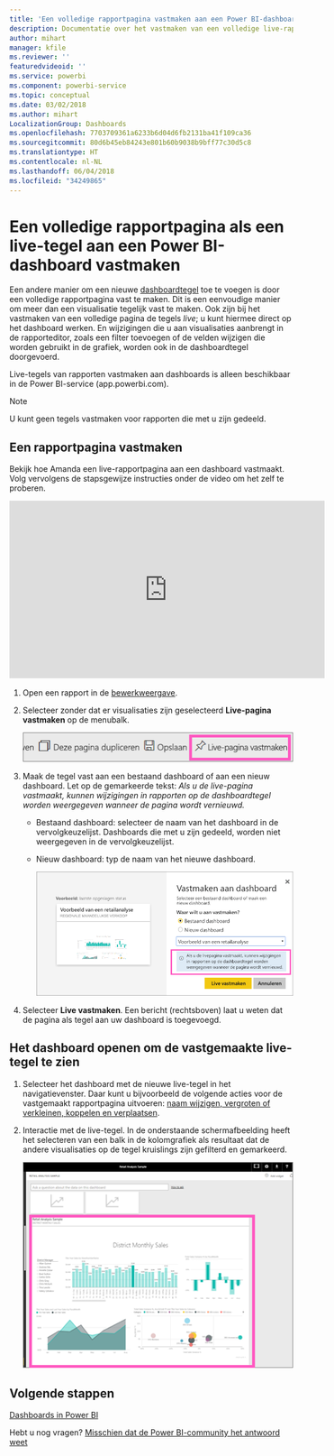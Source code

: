 ```yaml
---
title: 'Een volledige rapportpagina vastmaken aan een Power BI-dashboard '
description: Documentatie over het vastmaken van een volledige live-rapportpagina aan een Power BI-dashboard vanuit een rapport.
author: mihart
manager: kfile
ms.reviewer: ''
featuredvideoid: ''
ms.service: powerbi
ms.component: powerbi-service
ms.topic: conceptual
ms.date: 03/02/2018
ms.author: mihart
LocalizationGroup: Dashboards
ms.openlocfilehash: 7703709361a6233b6d04d6fb2131ba41f109ca36
ms.sourcegitcommit: 80d6b45eb84243e801b60b9038b9bff77c30d5c8
ms.translationtype: HT
ms.contentlocale: nl-NL
ms.lasthandoff: 06/04/2018
ms.locfileid: "34249865"
---
```

# <a name="pin-an-entire-report-page-as-a-live-tile-to-a-power-bi-dashboard"></a>Een volledige rapportpagina als een live-tegel aan een Power BI-dashboard vastmaken
Een andere manier om een nieuwe [dashboardtegel](service-dashboard-tiles.md) toe te voegen is door een volledige rapportpagina vast te maken. Dit is een eenvoudige manier om meer dan een visualisatie tegelijk vast te maken.  Ook zijn bij het vastmaken van een volledige pagina de tegels *live*; u kunt hiermee direct op het dashboard werken. En wijzigingen die u aan visualisaties aanbrengt in de rapporteditor, zoals een filter toevoegen of de velden wijzigen die worden gebruikt in de grafiek, worden ook in de dashboardtegel doorgevoerd.  

Live-tegels van rapporten vastmaken aan dashboards is alleen beschikbaar in de Power BI-service (app.powerbi.com).

> [!NOTE]
> U kunt geen tegels vastmaken voor rapporten die met u zijn gedeeld.
> 
> 

## <a name="pin-a-report-page"></a>Een rapportpagina vastmaken
Bekijk hoe Amanda een live-rapportpagina aan een dashboard vastmaakt. Volg vervolgens de stapsgewijze instructies onder de video om het zelf te proberen.

<iframe width="560" height="315" src="https://www.youtube.com/embed/EzhfBpPboPA" frameborder="0" allowfullscreen></iframe>


1. Open een rapport in de [bewerkweergave](service-interact-with-a-report-in-editing-view.md).
2. Selecteer zonder dat er visualisaties zijn geselecteerd **Live-pagina vastmaken** op de menubalk.
   
   ![Pictogram Live-pagina vastmaken](media/service-dashboard-pin-live-tile-from-report/pbi-pin-live-page.png) 
3. Maak de tegel vast aan een bestaand dashboard of aan een nieuw dashboard. Let op de gemarkeerde tekst: *Als u de live-pagina vastmaakt, kunnen wijzigingen in rapporten op de dashboardtegel worden weergegeven wanneer de pagina wordt vernieuwd.*
   
   * Bestaand dashboard: selecteer de naam van het dashboard in de vervolgkeuzelijst. Dashboards die met u zijn gedeeld, worden niet weergegeven in de vervolgkeuzelijst.
   * Nieuw dashboard: typ de naam van het nieuwe dashboard.
     
     ![Dialoogvenster Aan dashboard vastmaken](media/service-dashboard-pin-live-tile-from-report/pbi-pin-live-page-dialog.png)
4. Selecteer **Live vastmaken**. Een bericht (rechtsboven) laat u weten dat de pagina als tegel aan uw dashboard is toegevoegd.

## <a name="open-the-dashboard-to-see-the-pinned-live-tile"></a>Het dashboard openen om de vastgemaakte live-tegel te zien
1. Selecteer het dashboard met de nieuwe live-tegel in het navigatievenster. Daar kunt u bijvoorbeeld de volgende acties voor de vastgemaakt rapportpagina uitvoeren: [naam wijzigen, vergroten of verkleinen, koppelen en verplaatsen](service-dashboard-edit-tile.md).  
2. Interactie met de live-tegel.  In de onderstaande schermafbeelding heeft het selecteren van een balk in de kolomgrafiek als resultaat dat de andere visualisaties op de tegel kruislings zijn gefilterd en gemarkeerd.
   
    ![Dashboards met een live-tegel](media/service-dashboard-pin-live-tile-from-report/pbi-live-tile.png)

## <a name="next-steps"></a>Volgende stappen
[Dashboards in Power BI](service-dashboards.md)

Hebt u nog vragen? [Misschien dat de Power BI-community het antwoord weet](http://community.powerbi.com/)

